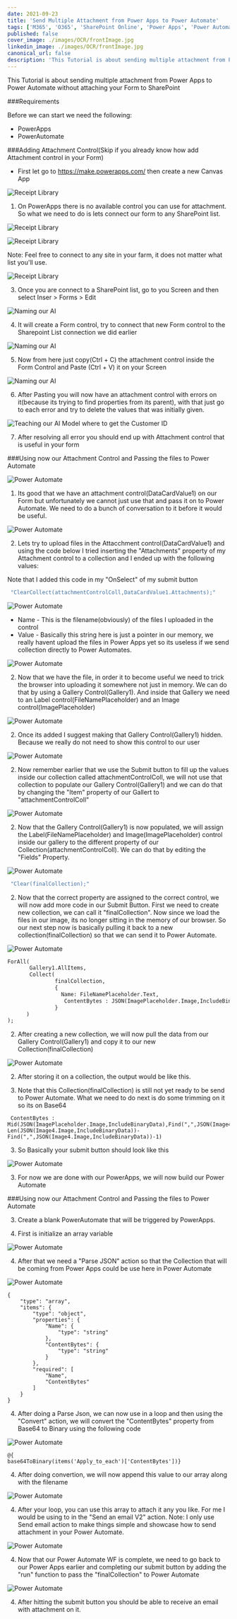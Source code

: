 ```yaml
---
date: 2021-09-23
title: 'Send Multiple Attachment from Power Apps to Power Automate'
tags: ['M365', 'O365', 'SharePoint Online', 'Power Apps', 'Power Automate', 'Flow']
published: false
cover_image: ./images/OCR/frontImage.jpg
linkedin_image: ./images/OCR/frontImage.jpg
canonical_url: false
description: 'This Tutorial is about sending multiple attachment from Power Apps to Power Automate without attaching your Form to SharePoint'
---
```


This Tutorial is about sending multiple attachment from Power Apps to Power Automate without attaching your Form to SharePoint

###Requirements

Before we can start we need the following:

- PowerApps
- PowerAutomate

###Adding Attachment Control(Skip if you already know how add Attachment control in your Form)

- First let go to https://make.powerapps.com/ then create a new Canvas App

![Receipt Library](./images/PowerAppsMultipleAttachment/1.JPG)

1. On PowerApps there is no available control you can use for attachment. So what we need to do is lets connect our form to any SharePoint list.

![Receipt Library](./images/PowerAppsMultipleAttachment/2.JPG)

![Receipt Library](./images/PowerAppsMultipleAttachment/3.JPG)

Note: Feel free to connect to any site in your farm, it does not matter what list you'll use.

![Receipt Library](./images/PowerAppsMultipleAttachment/4.JPG)

3. Once you are connect to a SharePoint list, go to you Screen and then select Inser > Forms > Edit

![Naming our AI](./images/PowerAppsMultipleAttachment/5.JPG)

4. It will create a Form control, try to connect that new Form control to the Sharepoint List connection we did earlier

![Naming our AI](./images/PowerAppsMultipleAttachment/6.JPG)

5. Now from here just copy(Ctrl + C) the attachment control inside the Form Control and Paste (Ctrl + V) it on your Screen

![Naming our AI](./images/PowerAppsMultipleAttachment/7.JPG)

6. After Pasting you will now have an attachment control with errors on it(because its trying to find properties from its parent), with that just go to each error and try to delete the values that was initially given.

![Teaching our AI Model where to get the Customer ID](./images/PowerAppsMultipleAttachment/8.JPG)

7. After resolving all error you should end up with Attachment control that is useful in your form

###Using now our Attachment Control and Passing the files to Power Automate

![Power Automate](./images/PowerAppsMultipleAttachment/9.JPG)

1. Its good that we have an attachment control(DataCardValue1) on our Form but unfortunately we cannot just use that and pass it on to Power Automate. We need to do a bunch of conversation to it before it would be useful.

![Power Automate](./images/PowerAppsMultipleAttachment/9-1.JPG)

2. Lets try to upload files in the Attacchment control(DataCardValue1) and using the code below I tried inserting the "Attachments" property of my Attachment control to a collection and I ended up with the following values:

Note that I added this code in my "OnSelect" of my submit button

```cmd
 "ClearCollect(attachmentControlColl,DataCardValue1.Attachments);"
```

![Power Automate](./images/PowerAppsMultipleAttachment/10.JPG)

- Name - This is the filename(obviously) of the files I uploaded in the control
- Value - Basically this string here is just a pointer in our memory, we really havent upload the files in Power Apps yet so its useless if we send collection directly to Power Automates.

![Power Automate](./images/PowerAppsMultipleAttachment/11.JPG)

2. Now that we have the file, in order it to become useful we need to trick the browser into uploading it somewhere not just in memory. We can do that by using a Gallery Control(Gallery1). And inside that Gallery we need to an Label control(FileNamePlaceholder) and an Image control(ImagePlaceholder)

![Power Automate](./images/PowerAppsMultipleAttachment/12.JPG)

2. Once its added I suggest making that Gallery Control(Gallery1) hidden. Because we really do not need to show this control to our user

![Power Automate](./images/PowerAppsMultipleAttachment/13.JPG)

2. Now remember earlier that we use the Submit button to fill up the values inside our collection called attachmentControlColl, we will not use that collection to populate our Gallery Control(Gallery1) and we can do that by changing the "Item" property of our Gallert to "attachmentControlColl"

![Power Automate](./images/PowerAppsMultipleAttachment/14.JPG)

2. Now that the Gallery Control(Gallery1) is now populated, we will assign the Label(FileNamePlaceholder) and Image(ImagePlaceholder) control inside our gallery to the different property of our Collection(attachmentControlColl). We can do that by editing the "Fields" Property.

![Power Automate](./images/PowerAppsMultipleAttachment/15.JPG)

```cmd
 "Clear(finalCollection);"
```

2. Now that the correct property are assigned to the correct control, we will now add more code in our Submit Button. First we need to create new collection, we can call it "finalCollection". Now since we load the files in our image, its no longer sitting in the memory of our browser. So our next step now is basically pulling it back to a new collection(finalCollection) so that we can send it to Power Automate.

![Power Automate](./images/PowerAppsMultipleAttachment/16.JPG)

```cmd
ForAll(
       Gallery1.AllItems,
       Collect(
               finalCollection,
               {
                 Name: FileNamePlaceholder.Text,
                  ContentBytes : JSON(ImagePlaceholder.Image,IncludeBinaryData)
               }
      )
);
```

2. After creating a new collection, we will now pull the data from our Gallery Control(Gallery1) and copy it to our new Collection(finalCollection)

![Power Automate](./images/PowerAppsMultipleAttachment/17.JPG)

2. After storing it on a collection, the output would be like this.

3. Note that this Collection(finalCollection) is still not yet ready to be send to Power Automate. What we need to do next is do some trimming on it so its on Base64

```
 ContentBytes : Mid(JSON(ImagePlaceholder.Image,IncludeBinaryData),Find(",",JSON(Image4.Image,IncludeBinaryData))+1, Len(JSON(Image4.Image,IncludeBinaryData))-Find(",",JSON(Image4.Image,IncludeBinaryData))-1)
```

3. So Basically your submit button should look like this

![Power Automate](./images/PowerAppsMultipleAttachment/18.JPG)

3. For now we are done with our PowerApps, we will now build our Power Automate

###Using now our Attachment Control and Passing the files to Power Automate

3. Create a blank PowerAutomate that will be triggered by PowerApps.

4. First is initialize an array variable

![Power Automate](./images/PowerAppsMultipleAttachment/19.JPG)

4. After that we need a "Parse JSON" action so that the Collection that will be coming from Power Apps could be use here in Power Automate

![Power Automate](./images/PowerAppsMultipleAttachment/20.JPG)

```
{
    "type": "array",
    "items": {
        "type": "object",
        "properties": {
            "Name": {
                "type": "string"
            },
            "ContentBytes": {
                "type": "string"
            }
        },
        "required": [
            "Name",
            "ContentBytes"
        ]
    }
}
```

4. After doing a Parse Json, we can now use in a loop and then using the "Convert" action, we will convert the "ContentBytes" property from Base64 to Binary using the following code

![Power Automate](./images/PowerAppsMultipleAttachment/21.JPG)

```
@{
base64ToBinary(items('Apply_to_each')['ContentBytes'])}
```

4. After doing convertion, we will now append this value to our array along with the filename

![Power Automate](./images/PowerAppsMultipleAttachment/22.JPG)

4. After your loop, you can use this array to attach it any you like. For me I would be using to in the "Send an email V2" action. Note: I only use Send email action to make things simple and showcase how to send attachment in your Power Automate.

![Power Automate](./images/PowerAppsMultipleAttachment/23.JPG)

4. Now that our Power Automate WF is complete, we need to go back to our Power Apps earlier and completing our submit button by adding the "run" function to pass the "finalCollection" to Power Automate

![Power Automate](./images/PowerAppsMultipleAttachment/24.JPG)

4. After hitting the submit button you should be able to receive an email with attachment on it.
